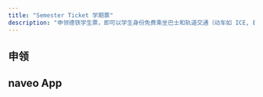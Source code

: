 ```yaml
---
title: "Semester Ticket 学期票"
description: "申领德铁学生票，即可以学生身份免费乘坐巴士和轨道交通（动车如 ICE, EuroStar 等除外）"
---
```


## 申领



## naveo App